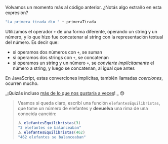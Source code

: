 Volvamos un momento más al código anterior. ¿Notás algo extraño en esta expresión?

```javascript
"La primera tirada dio " + primeraTirada
```

Utilizamos el operador `+` de una forma diferente, operando un string y un número, y lo que hizo fue concatenar al string con la representación textual del número. Es decir que:

* si operamos dos números con `+`, se suman
* si operamos dos strings con `+`, se concatenan
* si operamos un string y un número `+`, se _convierte implícitamente_ el número a string, y luego se concatenan, al igual que antes

En JavaScript, estas converciones implícitas, también llamadas _coerciones_, ocurren mucho.

_¡Quizás incluso [más de lo que nos gustaría a veces](https://archive.org/details/wat_destroyallsoftware)! _ :sweat:

> Veamos si queda claro, escribí una función `elefantesEquilibristas`, que tome un número de elefantes y **devuelva** una rima de una conocida canción:
>
> ```javascript
> ム elefantesEquilibristas(3)
> "3 elefantes se balanceaban"
> ム elefantesEquilibristas(462)
> "462 elefantes se balanceaban"
> ```
>